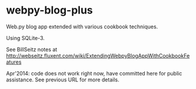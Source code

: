 webpy-blog-plus
===============

Web.py blog app extended with various cookbook techniques.

Using SQLite-3.

See BillSeitz notes at http://webseitz.fluxent.com/wiki/ExtendingWebpyBlogAppWithCookbookFeatures

Apr'2014: code does not work right now, have committed here for public assistance. See previous URL for more details.
